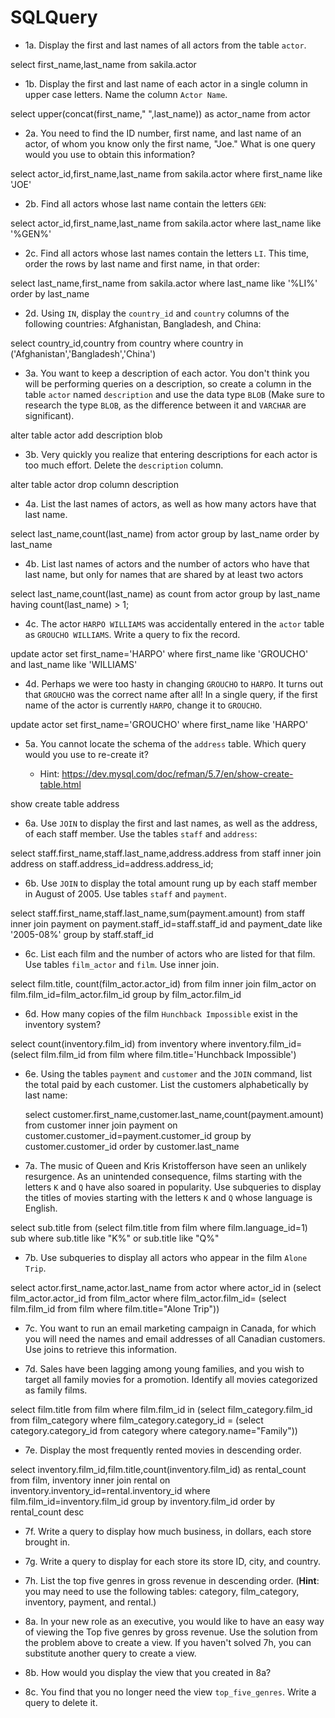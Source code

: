 # SQLQuery
* 1a. Display the first and last names of all actors from the table `actor`.

select first_name,last_name from sakila.actor

* 1b. Display the first and last name of each actor in a single column in upper case letters. Name the column `Actor Name`.

select upper(concat(first_name," ",last_name)) as actor_name from actor

* 2a. You need to find the ID number, first name, and last name of an actor, of whom you know only the first name, "Joe." What is one query would you use to obtain this information?

select actor_id,first_name,last_name from sakila.actor where first_name like 'JOE'


* 2b. Find all actors whose last name contain the letters `GEN`:

select actor_id,first_name,last_name from sakila.actor where last_name like '%GEN%'

* 2c. Find all actors whose last names contain the letters `LI`. This time, order the rows by last name and first name, in that order:

select last_name,first_name from sakila.actor where last_name like '%LI%' order by last_name

* 2d. Using `IN`, display the `country_id` and `country` columns of the following countries: Afghanistan, Bangladesh, and China:

select country_id,country from country where country in ('Afghanistan','Bangladesh','China')

* 3a. You want to keep a description of each actor. You don't think you will be performing queries on a description, so create a column in the table `actor` named `description` and use the data type `BLOB` (Make sure to research the type `BLOB`, as the difference between it and `VARCHAR` are significant).

alter table actor add description blob

* 3b. Very quickly you realize that entering descriptions for each actor is too much effort. Delete the `description` column.

alter table actor drop column description

* 4a. List the last names of actors, as well as how many actors have that last name.

select last_name,count(last_name) from actor group by last_name order by last_name   

* 4b. List last names of actors and the number of actors who have that last name, but only for names that are shared by at least two actors

select last_name,count(last_name) as count from actor group by last_name having count(last_name) > 1;

* 4c. The actor `HARPO WILLIAMS` was accidentally entered in the `actor` table as `GROUCHO WILLIAMS`. Write a query to fix the record.

update actor set first_name='HARPO' where first_name like 'GROUCHO' and last_name like 'WILLIAMS'


* 4d. Perhaps we were too hasty in changing `GROUCHO` to `HARPO`. It turns out that `GROUCHO` was the correct name after all! In a single query, if the first name of the actor is currently `HARPO`, change it to `GROUCHO`.

update actor set first_name='GROUCHO' where first_name like 'HARPO'

* 5a. You cannot locate the schema of the `address` table. Which query would you use to re-create it?

  * Hint: <https://dev.mysql.com/doc/refman/5.7/en/show-create-table.html>
  
show create table address

* 6a. Use `JOIN` to display the first and last names, as well as the address, of each staff member. Use the tables `staff` and `address`:

select staff.first_name,staff.last_name,address.address from staff inner join address on staff.address_id=address.address_id;

* 6b. Use `JOIN` to display the total amount rung up by each staff member in August of 2005. Use tables `staff` and `payment`.

select staff.first_name,staff.last_name,sum(payment.amount) from staff inner join payment on payment.staff_id=staff.staff_id and payment_date like '2005-08%' group by staff.staff_id

* 6c. List each film and the number of actors who are listed for that film. Use tables `film_actor` and `film`. Use inner join.

select film.title, count(film_actor.actor_id) from film inner join film_actor on film.film_id=film_actor.film_id group by film_actor.film_id

* 6d. How many copies of the film `Hunchback Impossible` exist in the inventory system?

select count(inventory.film_id) from inventory where inventory.film_id=(select film.film_id from film where film.title='Hunchback Impossible')

* 6e. Using the tables `payment` and `customer` and the `JOIN` command, list the total paid by each customer. List the customers alphabetically by last name:

  select customer.first_name,customer.last_name,count(payment.amount) from customer inner join payment on customer.customer_id=payment.customer_id group by customer.customer_id order by customer.last_name

* 7a. The music of Queen and Kris Kristofferson have seen an unlikely resurgence. As an unintended consequence, films starting with the letters `K` and `Q` have also soared in popularity. Use subqueries to display the titles of movies starting with the letters `K` and `Q` whose language is English.

select sub.title from (select film.title from film where film.language_id=1) sub where sub.title like "K%" or sub.title like "Q%" 

* 7b. Use subqueries to display all actors who appear in the film `Alone Trip`.

select actor.first_name,actor.last_name from actor where actor_id in 
(select film_actor.actor_id from film_actor where film_actor.film_id=
(select film.film_id from film where film.title="Alone Trip"))

* 7c. You want to run an email marketing campaign in Canada, for which you will need the names and email addresses of all Canadian customers. Use joins to retrieve this information.

* 7d. Sales have been lagging among young families, and you wish to target all family movies for a promotion. Identify all movies categorized as family films.

select film.title from film where film.film_id in 
(select film_category.film_id from film_category where film_category.category_id = 
(select category.category_id from category where category.name="Family"))

* 7e. Display the most frequently rented movies in descending order.

select inventory.film_id,film.title,count(inventory.film_id) as rental_count from film, inventory inner join rental on inventory.inventory_id=rental.inventory_id where film.film_id=inventory.film_id group by inventory.film_id order by rental_count desc

* 7f. Write a query to display how much business, in dollars, each store brought in.

* 7g. Write a query to display for each store its store ID, city, and country.

* 7h. List the top five genres in gross revenue in descending order. (**Hint**: you may need to use the following tables: category, film_category, inventory, payment, and rental.)

* 8a. In your new role as an executive, you would like to have an easy way of viewing the Top five genres by gross revenue. Use the solution from the problem above to create a view. If you haven't solved 7h, you can substitute another query to create a view.

* 8b. How would you display the view that you created in 8a?

* 8c. You find that you no longer need the view `top_five_genres`. Write a query to delete it.

